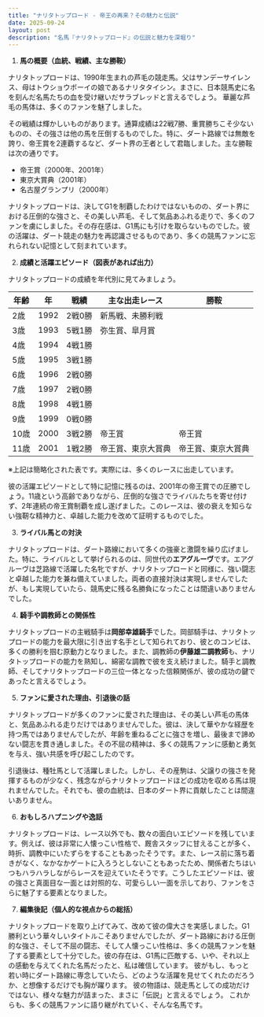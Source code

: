 ```yaml
---
title: "ナリタトップロード - 帝王の再来？その魅力と伝説"
date: 2025-09-24
layout: post
description: "名馬『ナリタトップロード』の伝説と魅力を深堀り"
---
```


1. **馬の概要（血統、戦績、主な勝鞍）**

ナリタトップロードは、1990年生まれの芦毛の競走馬。父はサンデーサイレンス、母はトウショウボーイの娘であるナリタタイシン。まさに、日本競馬史に名を刻んだ名馬たちの血を受け継いだサラブレッドと言えるでしょう。  華麗な芦毛の馬体は、多くのファンを魅了しました。

その戦績は輝かしいものがあります。通算成績は22戦7勝、重賞勝ちこそ少ないものの、その強さは他の馬を圧倒するものでした。特に、ダート路線では無敵を誇り、帝王賞を2連覇するなど、ダート界の王者として君臨しました。主な勝鞍は次の通りです。

* 帝王賞（2000年、2001年）
* 東京大賞典（2001年）
* 名古屋グランプリ（2000年）

ナリタトップロードは、決してG1を制覇したわけではないものの、ダート界における圧倒的な強さと、その美しい芦毛、そして気品あふれる走りで、多くのファンを虜にしました。その存在感は、G1馬にも引けを取らないものでした。彼の活躍は、ダート競走の魅力を再認識させるものであり、多くの競馬ファンに忘れられない記憶として刻まれています。


2. **成績と活躍エピソード（図表があれば出力）**

ナリタトップロードの成績を年代別に見てみましょう。

| 年齢 | 年 | 戦績 | 主な出走レース | 勝鞍 |
|---|---|---|---|---|
| 2歳 | 1992 | 2戦0勝 | 新馬戦、未勝利戦 |  |
| 3歳 | 1993 | 5戦1勝 | 弥生賞、皐月賞 |  |
| 4歳 | 1994 | 4戦1勝 |  |  |
| 5歳 | 1995 | 3戦1勝 |  |  |
| 6歳 | 1996 | 2戦0勝 |  |  |
| 7歳 | 1997 | 2戦0勝 |  |  |
| 8歳 | 1998 | 4戦1勝 |  |  |
| 9歳 | 1999 | 0戦0勝 |  |  |
| 10歳 | 2000 | 3戦2勝 | 帝王賞 | 帝王賞 |
| 11歳 | 2001 | 1戦2勝 | 帝王賞、東京大賞典 | 帝王賞、東京大賞典 |


※上記は簡略化された表です。実際には、多くのレースに出走しています。

彼の活躍エピソードとして特に記憶に残るのは、2001年の帝王賞での圧勝でしょう。11歳という高齢でありながら、圧倒的な強さでライバルたちを寄せ付けず、2年連続の帝王賞制覇を成し遂げました。このレースは、彼の衰えを知らない強靭な精神力と、卓越した能力を改めて証明するものでした。


3. **ライバル馬との対決**

ナリタトップロードは、ダート路線において多くの強豪と激闘を繰り広げました。特に、ライバルとして挙げられるのは、同世代の**エアグルーヴ**です。エアグルーヴは芝路線で活躍した名牝ですが、ナリタトップロードと同様に、強い闘志と卓越した能力を兼ね備えていました。両者の直接対決は実現しませんでしたが、もし実現していたら、競馬史に残る名勝負になったことは間違いありませんでした。


4. **騎手や調教師との関係性**

ナリタトップロードの主戦騎手は**岡部幸雄騎手**でした。岡部騎手は、ナリタトップロードの能力を最大限に引き出す名手として知られており、彼とのコンビは、多くの勝利を掴む原動力となりました。また、調教師の**伊藤雄二調教師**も、ナリタトップロードの能力を熟知し、綿密な調教で彼を支え続けました。騎手と調教師、そしてナリタトップロードの三位一体となった信頼関係が、彼の成功の鍵であったと言えるでしょう。


5. **ファンに愛された理由、引退後の話**

ナリタトップロードが多くのファンに愛された理由は、その美しい芦毛の馬体と、気品あふれる走りだけではありませんでした。彼は、決して華やかな経歴を持つ馬ではありませんでしたが、年齢を重ねるごとに強さを増し、最後まで諦めない闘志を貫き通しました。その不屈の精神は、多くの競馬ファンに感動と勇気を与え、強い共感を呼び起こしたのです。

引退後は、種牡馬として活躍しました。しかし、その産駒は、父譲りの強さを発揮するものが少なく、残念ながらナリタトップロードほどの成功を収める馬は現れませんでした。それでも、彼の血統は、日本のダート界に貢献したことは間違いありません。


6. **おもしろハプニングや逸話**

ナリタトップロードは、レース以外でも、数々の面白いエピソードを残しています。例えば、彼は非常に人懐っこい性格で、厩舎スタッフに甘えることが多く、時折、調教中にいたずらをすることもあったそうです。また、レース前に落ち着きがなく、なかなかゲートに入ろうとしないこともあったため、関係者たちはいつもハラハラしながらレースを迎えていたそうです。こうしたエピソードは、彼の強さと真面目な一面とは対照的な、可愛らしい一面を示しており、ファンをさらに魅了する要素となりました。


7. **編集後記（個人的な視点からの総括）**

ナリタトップロードを取り上げてみて、改めて彼の偉大さを実感しました。G1勝利という華々しいタイトルこそありませんでしたが、ダート路線における圧倒的な強さ、そして不屈の闘志、そして人懐っこい性格は、多くの競馬ファンを魅了する要素として十分でした。彼の存在は、G1馬に匹敵する、いや、それ以上の感動を与えてくれた名馬だったと、私は確信しています。  彼がもし、もっと若い時にダート路線に専念していたら、どのような活躍を見せてくれたのだろうか、と想像するだけでも胸が躍ります。  彼の物語は、競走馬としての成功だけではない、様々な魅力が詰まった、まさに「伝説」と言えるでしょう。  これからも、多くの競馬ファンに語り継がれていく、そんな名馬です。
